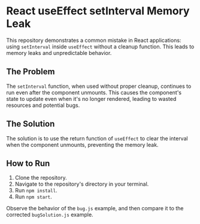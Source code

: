 # React useEffect setInterval Memory Leak

This repository demonstrates a common mistake in React applications: using `setInterval` inside `useEffect` without a cleanup function. This leads to memory leaks and unpredictable behavior.

## The Problem
The `setInterval` function, when used without proper cleanup, continues to run even after the component unmounts.  This causes the component's state to update even when it's no longer rendered, leading to wasted resources and potential bugs.

## The Solution
The solution is to use the return function of `useEffect` to clear the interval when the component unmounts, preventing the memory leak.

## How to Run
1. Clone the repository.
2. Navigate to the repository's directory in your terminal.
3. Run `npm install`.
4. Run `npm start`.

Observe the behavior of the `bug.js` example, and then compare it to the corrected `bugSolution.js` example.